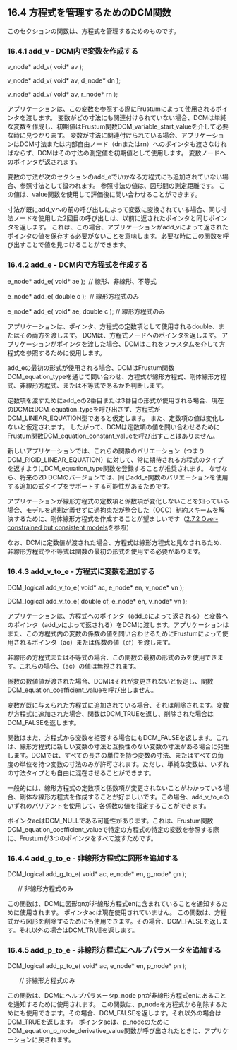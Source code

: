 ## 16.4 方程式を管理するためのDCM関数

このセクションの関数は、方程式を管理するためのものです。

### 16.4.1 add\_v - DCM内で変数を作成する

v\_node\* add\_v( void\* av );

v\_node\* add\_v( void\* av, d\_node\* dn );

v\_node\* add\_v( void\* av, r\_node\* rn );

アプリケーションは、この変数を参照する際にFrustumによって使用されるポインタを渡します。
変数がどの寸法にも関連付けられていない場合、DCMは単純な変数を作成し、初期値はFrustum関数DCM\_variable\_start\_valueを介して必要な時に見つかります。
変数が寸法に関連付けられている場合、アプリケーションはDCM寸法または内部自由ノード（dnまたはrn）へのポインタも渡さなければならず、DCMはその寸法の測定値を初期値として使用します。
変数ノードへのポインタが返されます。

変数の寸法が次のセクションのadd\_eでいかなる方程式にも追加されていない場合、参照寸法として扱われます。
参照寸法の値は、図形間の測定距離です。
この値は、value関数を使用して評価後に問い合わせることができます。

寸法が既にadd\_vへの前の呼び出しによって変数に変換されている場合、同じ寸法ノードを使用した2回目の呼び出しは、以前に返されたポインタと同じポインタを返します。
これは、この場合、アプリケーションがadd\_vによって返されたポインタの値を保存する必要がないことを意味します。必要な時にこの関数を呼び出すことで値を見つけることができます。

### 16.4.2 add\_e - DCM内で方程式を作成する

e\_node\* add\_e( void\* ae );  // 線形、非線形、不等式

e\_node\* add\_e( double c );  // 線形方程式のみ

e\_node\* add\_e( void\* ae, double c ); // 線形方程式のみ

アプリケーションは、ポインタ、方程式の定数項として使用されるdouble、またはその両方を渡します。
DCMは、方程式ノードへのポインタを返します。
アプリケーションがポインタを渡した場合、DCMはこれをフラスタムを介して方程式を参照するために使用します。

add\_eの最初の形式が使用される場合、DCMはFrustum関数DCM\_equation\_typeを通じて問い合わせ、方程式が線形方程式、剛体線形方程式、非線形方程式、または不等式であるかを判断します。

定数項を渡すためにadd\_eの2番目または3番目の形式が使用される場合、現在のDCMはDCM\_equation\_typeを呼び出さず、方程式がDCM\_LINEAR\_EQUATION型であると仮定します。
また、定数項の値は変化しないと仮定されます。
したがって、DCMは定数項の値を問い合わせるためにFrustum関数DCM\_equation\_constant\_valueを呼び出すことはありません。

新しいアプリケーションでは、これらの関数のバリエーション（つまりDCM\_RIGID\_LINEAR\_EQUATION）に対して、常に期待される方程式のタイプを返すようにDCM\_equation\_type関数を登録することが推奨されます。
なぜなら、将来の2D DCMのバージョンでは、同じadd\_e関数のバリエーションを使用する追加の式タイプをサポートする可能性があるためです。

アプリケーションが線形方程式の定数項と係数項が変化しないことを知っている場合、モデルを過剰定義せずに過拘束だが整合した（OCC）制約スキームを解決するために、剛体線形方程式を作成することが望ましいです（[2.7.2 Over-constrained but consistent models](2.7._Solving_over-defined_models.md)を参照）

なお、DCMに定数値が渡された場合、方程式は線形方程式と見なされるため、非線形方程式や不等式は関数の最初の形式を使用する必要があります。

### 16.4.3 add\_v\_to\_e - 方程式に変数を追加する

DCM\_logical add\_v\_to\_e( void\* ac, e\_node\* en, v\_node\* vn );

DCM\_logical add\_v\_to\_e( double cf, e\_node\* en, v\_node\* vn );

アプリケーションは、方程式へのポインタ（add\_eによって返される）と変数へのポインタ（add\_vによって返される）をDCMに渡します。アプリケーションはまた、この方程式内の変数の係数の値を問い合わせるためにFrustumによって使用されるポインタ（ac）または係数の値（cf）を渡します。

非線形の方程式または不等式の場合、この関数の最初の形式のみを使用できます。これらの場合、（ac）の値は無視されます。

係数の数値値が渡された場合、DCMはそれが変更されないと仮定し、関数DCM\_equation\_coefficient\_valueを呼び出しません。

変数が既に与えられた方程式に追加されている場合、それは削除されます。変数が方程式に追加された場合、関数はDCM\_TRUEを返し、削除された場合はDCM\_FALSEを返します。

関数はまた、方程式から変数を拒否する場合にもDCM\_FALSEを返します。これは、線形方程式に新しい変数の寸法と互換性のない変数の寸法がある場合に発生します。DCMでは、すべての長さの単位を持つ変数の寸法、またはすべての角度の単位を持つ変数の寸法のみが許可されます。ただし、単純な変数は、いずれの寸法タイプとも自由に混在させることができます。

一般的には、線形方程式の定数項と係数項が変更されないことがわかっている場合、剛体な線形方程式を作成することが好ましいです。この場合、add\_v\_to\_eのいずれのバリアントを使用して、各係数の値を指定することができます。

ポインタacはDCM\_NULLである可能性があります。これは、Frustum関数DCM\_equation\_coefficient\_valueで特定の方程式の特定の変数を参照する際に、Frustumが3つのポインタをすべて渡すためです。

### 16.4.4 add\_g\_to\_e - 非線形方程式に図形を追加する

DCM\_logical add\_g\_to\_e( void\* ac, e\_node\* en, g\_node\* gn );

      // 非線形方程式のみ

この関数は、DCMに図形gnが非線形方程式enに含まれていることを通知するために使用されます。
ポインタacは現在使用されていません。
この関数は、方程式から図形を削除するためにも使用できます。その場合、DCM\_FALSEを返します。それ以外の場合はDCM\_TRUEを返します。

### 16.4.5 add\_p\_to\_e - 非線形方程式にヘルプパラメータを追加する

DCM\_logical add\_p\_to\_e( void\* ac, e\_node\* en, p\_node\* pn );

        // 非線形方程式のみ

この関数は、DCMにヘルプパラメータp\_node pnが非線形方程式enにあることを通知するために使用されます。
この関数は、p\_nodeを方程式から削除するためにも使用できます。その場合、DCM\_FALSEを返します。それ以外の場合はDCM\_TRUEを返します。
ポインタacは、p\_nodeのためにDCM\_equation\_p\_node\_derivative\_value関数が呼び出されたときに、アプリケーションに戻されます。
